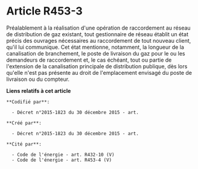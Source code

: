 # Article R453-3

Préalablement à la réalisation d'une opération de raccordement au réseau de distribution de gaz existant, tout gestionnaire
de réseau établit un état précis des ouvrages nécessaires au raccordement de tout nouveau client, qu'il lui communique. Cet
état mentionne, notamment, la longueur de la canalisation de branchement, le poste de livraison du gaz pour le ou les
demandeurs de raccordement et, le cas échéant, tout ou partie de l'extension de la canalisation principale de distribution
publique, dès lors qu'elle n'est pas présente au droit de l'emplacement envisagé du poste de livraison ou du compteur.

**Liens relatifs à cet article**

	**Codifié par**:

	  - Décret n°2015-1823 du 30 décembre 2015 - art.

	**Créé par**:

	  - Décret n°2015-1823 du 30 décembre 2015 - art.

	**Cité par**:

	  - Code de l'énergie - art. R432-10 (V)
	  - Code de l'énergie - art. R453-4 (V)
